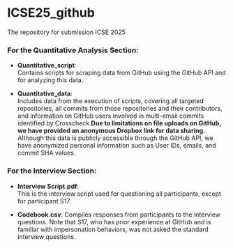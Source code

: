 # ICSE25_github
The repository for submission ICSE 2025 

### For the Quantitative Analysis Section:
- **Quantitative_script**:  
  Contains scripts for scraping data from GitHub using the GitHub API and for analyzing this data.
  
- **Quantitative_data**:  
  Includes data from the execution of scripts, covering all targeted repositories, all commits from those repositories and their contributors, and information on GitHub users involved in multi-email commits identified by Crosscheck.**Due to limitations on file uploads on GitHub, we have provided an anonymous Dropbox link for data sharing.** Although this data is publicly accessible through the GitHub API, we have anonymized personal information such as User IDs, emails, and commit SHA values.

### For the Interview Section:
- **Interview Script.pdf**:  
  This is the interview script used for questioning all participants, except for participant S17.
  
- **Codebook.csv**:
  Compiles responses from participants to the interview questions. Note that S17, who has prior experience at GitHub and is familiar with impersonation behaviors, was not asked the standard interview questions.
